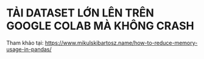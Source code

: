 # TẢI DATASET LỚN LÊN TRÊN GOOGLE COLAB MÀ KHÔNG CRASH

Tham khảo tại: https://www.mikulskibartosz.name/how-to-reduce-memory-usage-in-pandas/
